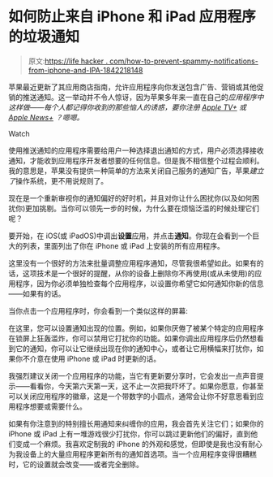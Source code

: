 # 如何防止来自 iPhone 和 iPad 应用程序的垃圾通知

> 原文:[https://life hacker . com/how-to-prevent-spammy-notifications-from-iphone-and-IPA-1842218148](https://lifehacker.com/how-to-prevent-spammy-notifications-from-iphone-and-ipa-1842218148)

苹果最近更新了其应用商店指南，允许应用程序向你发送包含广告、营销或其他促销的推送通知。这一举动并不令人惊讶，因为苹果多年来一直在自己的*应用程序中这样做——每个人都记得你收到的那些恼人的诱惑，要你注册 [Apple TV+](https://www.digitaltveurope.com/2019/11/04/exclusive-apple-accused-of-breaking-own-guidelines-with-apple-tv-push-notifications/) 或 [Apple News+](https://www.cnbc.com/2019/04/02/apple-bends-its-app-store-rules-in-services-push-developers-say.html) ？*嗯嗯*。*

Watch

使用推送通知的应用程序需要给用户一种选择退出通知的方式，用户必须选择接收通知，才能收到应用程序开发者想要的任何信息。但是我不相信整个过程会顺利。我的意思是，苹果没有提供一种简单的方法来关闭自己服务的通知广告，苹果*建立了*操作系统，更不用说规则了。

现在是一个重新审视你的通知偏好的好时机，并且对你让什么困扰你(以及如何困扰你)更加挑剔。当你可以领先一步的时候，为什么要在烦恼泛滥的时候处理它们呢？

要开始，在 iOS(或 iPadOS)中调出**设置**应用，并点击**通知**。你现在会看到一个巨大的列表，里面列出了你在 iPhone 或 iPad 上安装的所有应用程序。

这里没有一个很好的方法来批量调整应用程序通知，尽管我很希望如此。如果有的话，这项技术是一个很好的提醒，从你的设备上删除你不再使用(或从未使用)的应用程序，因为你必须单独检查每个应用程序，以设置你希望它如何通知你新的信息——如果有的话。

当你点击一个应用程序时，你会看到一个类似这样的屏幕:

在这里，您可以设置通知出现的位置。例如，如果你厌倦了被某个特定的应用程序在锁屏上狂轰滥炸，你可以禁用它打扰你的功能。如果你调出应用程序后仍然想看到它的通知，你可以让它继续出现在你的通知中心，或者让它用横幅来打扰你，如果你不介意在使用 iPhone 或 iPad 时更新的话。

我强烈建议关闭一个应用程序的功能，当它有更新要分享时，它会发出一点声音提示——看看你，今天第六天第一天，这不止一次把我吓坏了。如果你愿意，你甚至可以关闭应用程序的徽章，这是一个带数字的小圆点，通常会让你不好意思看到应用程序想要或需要什么。

如果有你注意到的特别擅长用通知来纠缠你的应用，我会首先关注它们；如果你的 iPhone 或 iPad 上有一堆游戏很少打扰你，你可以跳过更新他们的偏好，直到他们变成一个麻烦。我喜欢定制我的 iPhone 的外观和感觉，但即使是我也没有耐心为我设备上的大量应用程序更新所有的通知首选项。当一个应用程序变得很糟糕时，它的设置就会改变——或者完全删除。